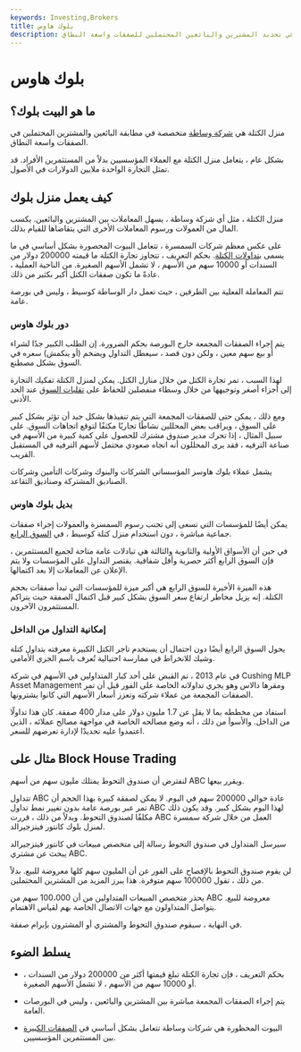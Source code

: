 ```yaml
---
keywords: Investing,Brokers
title: بلوك هاوس
description: منزل الكتلة هي شركة وساطة متخصصة في تحديد المشترين والبائعين المحتملين للصفقات واسعة النطاق.
---
```


# بلوك هاوس
## ما هو البيت بلوك؟

منزل الكتلة هي [شركة وساطة](/brokerage-company) متخصصة في مطابقة البائعين والمشترين المحتملين في الصفقات واسعة النطاق.

بشكل عام ، يتعامل منزل الكتلة مع العملاء المؤسسيين بدلاً من المستثمرين الأفراد. قد تمثل التجارة الواحدة ملايين الدولارات في الأصول.

## كيف يعمل منزل بلوك

منزل الكتلة ، مثل أي شركة وساطة ، يسهل المعاملات بين المشترين والبائعين. يكسب المال من العمولات ورسوم المعاملات الأخرى التي يتقاضاها للقيام بذلك.

على عكس معظم شركات السمسرة ، تتعامل البيوت المحصورة بشكل أساسي في ما يسمى [بتداولات الكتلة](/blocktrade). بحكم التعريف ، تتجاوز تجارة الكتلة ما قيمته 200000 دولار من السندات أو 10000 سهم من الأسهم ، لا تشمل الأسهم الصغيرة. من الناحية العملية ، عادةً ما تكون صفقات الكتل أكبر بكثير من ذلك.

تتم المعاملة الفعلية بين الطرفين ، حيث تعمل دار الوساطة كوسيط ، وليس في بورصة عامة.

### دور بلوك هاوس

يتم إجراء الصفقات المجمعة خارج البورصة بحكم الضرورة. إن الطلب الكبير جدًا لشراء أو بيع سهم معين ، ولكن دون قصد ، سيعطل التداول ويضخم (أو ينكمش) سعره في السوق بشكل مصطنع.

لهذا السبب ، تمر تجارة الكتل من خلال منازل الكتل. يمكن لمنزل الكتلة تفكيك التجارة إلى أجزاء أصغر وتوجيهها من خلال وسطاء منفصلين للحفاظ على [تقلبات السوق](/volatility) عند الحد الأدنى.

ومع ذلك ، يمكن حتى للصفقات المجمعة التي يتم تنفيذها بشكل جيد أن تؤثر بشكل كبير على السوق ، ويراقب بعض المحللين نشاطًا تجاريًا مكثفًا لتوقع اتجاهات السوق. على سبيل المثال ، إذا تحرك مدير صندوق مشترك للحصول على كمية كبيرة من الأسهم في صناعة الترفيه ، فقد يرى المحللون أنه اتجاه صعودي محتمل لأسهم الترفيه في المستقبل القريب.

يشمل عملاء بلوك هاوسز المؤسساتي الشركات والبنوك وشركات التأمين وشركات الصناديق المشتركة وصناديق التقاعد.

### بديل بلوك هاوس

يمكن أيضًا للمؤسسات التي تسعى إلى تجنب رسوم السمسرة والعمولات إجراء صفقات جماعية مباشرة ، دون استخدام منزل كتلة كوسيط ، في [السوق الرابع](/fourthmarket).

في حين أن الأسواق الأولية والثانوية والثالثة هي تبادلات عامة متاحة لجميع المستثمرين ، فإن السوق الرابع أكثر حصرية وأقل شفافية. يقتصر التداول على المؤسسات ولا يتم الإعلان عن المعاملات إلا بعد اكتمالها.

هذه الميزة الأخيرة للسوق الرابع هي أكبر ميزة للمؤسسات التي تبدأ صفقات بحجم الكتلة. إنه يزيل مخاطر ارتفاع سعر السوق بشكل كبير قبل اكتمال الصفقة حيث يتراكم المستثمرون الآخرون.

### إمكانية التداول من الداخل

يحول السوق الرابع أيضًا دون احتمال أن يستخدم تاجر الكتل الكبيرة معرفته بتداول كتلة وشيك للانخراط في ممارسة احتيالية تُعرف باسم الجري الأمامي.

في عام 2013 ، تم القبض على أحد كبار المتداولين في الأسهم في شركة Cushing MLP Asset Management ومقرها دالاس وهو يجري تداولاته الخاصة على الفور قبل أن تمر الصفقات المجمعة من عملاء شركته وتعزز أسعار الأسهم التي كانوا يشترونها.

استفاد من مخططه بما لا يقل عن 1.7 مليون دولار على مدار 400 صفقة. كان هذا تداولًا من الداخل. والأسوأ من ذلك ، أنه وضع مصالحه الخاصة في مواجهة مصالح عملائه ، الذين اعتمدوا عليه تحديدًا لإدارة تعرضهم للسعر.

## مثال على Block House Trading

لنفترض أن صندوق التحوط يمتلك مليون سهم من أسهم ABC ويقرر بيعها.

تتداول ABC عادة حوالي 200000 سهم في اليوم. لا يمكن لصفقة كبيرة بهذا الحجم أن تمر عبر بورصة عامة بدون تغيير نمط تداول ABC لهذا اليوم بشكل كبير. وقد يكون ذلك مكلفًا لصندوق التحوط. وبدلاً من ذلك ، قررت ABC العمل من خلال شركة سمسرة لمنزل بلوك كانتور فيتزجيرالد.

سيرسل المتداول في صندوق التحوط رسالة إلى متخصص مبيعات في كانتور فيتزجيرالد يبحث عن مشتري ABC.

لن يقوم صندوق التحوط بالإفصاح على الفور عن أن المليون سهم كلها معروضة للبيع. بدلاً من ذلك ، تقول 100000 سهم متوفرة. هذا يبرز المزيد من المشترين المحتملين.

يحذر متخصص المبيعات المتداولين من أن 100،000 سهم من ABC معروضة للبيع. يتواصل المتداولون مع جهات الاتصال الخاصة بهم لقياس الاهتمام.

في النهاية ، سيقوم صندوق التحوط والمشتري أو المشترون بإبرام صفقة.

## يسلط الضوء

- بحكم التعريف ، فإن تجارة الكتلة تبلغ قيمتها أكثر من 200000 دولار من السندات ، أو 10000 سهم من الأسهم ، لا تشمل الأسهم الصغيرة.

- يتم إجراء الصفقات المجمعة مباشرة بين المشترين والبائعين ، وليس في البورصات العامة.

- البيوت المحظورة هي شركات وساطة تتعامل بشكل أساسي في [الصفقات الكبيرة](/blocktrade) بين المستثمرين المؤسسيين.

